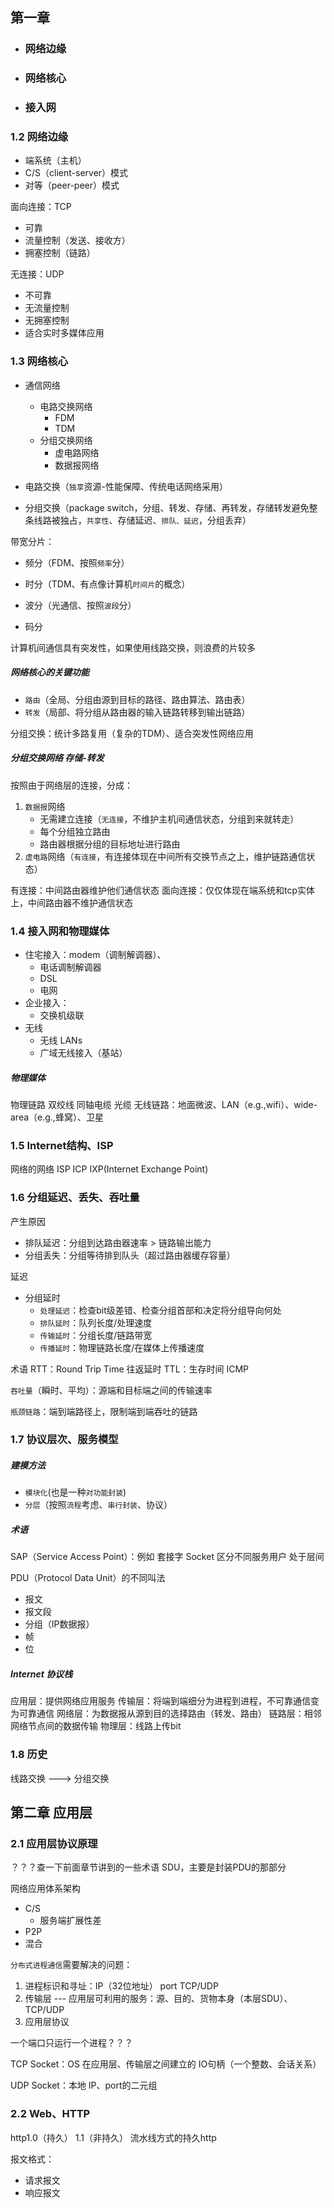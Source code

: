 
## 第一章

- ### 网络边缘
- ### 网络核心
- ### 接入网



### 1.2 网络边缘
- 端系统（主机）
- C/S（client-server）模式
- 对等（peer-peer）模式

面向连接：TCP
- 可靠
- 流量控制（发送、接收方）
- 拥塞控制（链路）

无连接：UDP
- 不可靠
- 无流量控制
- 无拥塞控制
- 适合实时多媒体应用



### 1.3 网络核心

- 通信网络
  - 电路交换网络
    - FDM
    - TDM
  - 分组交换网络
    - 虚电路网络
    - 数据报网络

- 电路交换（`独享`资源-性能保障、传统电话网络采用）
- 分组交换（package switch，分组、转发、存储、再转发，存储转发避免整条线路被独占，`共享性`、存储延迟、`排队、延迟`，分组丢弃）

带宽分片：
- 频分（FDM、按照`频率`分）
- 时分（TDM、有点像计算机`时间片`的概念）
- 波分（光通信、按照`波段`分）

- 码分

计算机间通信具有突发性，如果使用线路交换，则浪费的片较多

##### 网络核心的关键功能
- `路由`（全局、分组由源到目标的路径、路由算法、路由表）
- `转发`（局部、将分组从路由器的输入链路转移到输出链路）

分组交换：统计多路复用（复杂的TDM）、适合突发性网络应用

##### 分组交换网络 存储-转发
按照由于网络层的连接，分成：
1. `数据报`网络
   - 无需建立连接（`无连接`，不维护主机间通信状态，分组到来就转走）
   - 每个分组独立路由
   - 路由器根据分组的目标地址进行路由
2. `虚电路`网络（`有连接`，有连接体现在中间所有交换节点之上，维护链路通信状态）

有连接：中间路由器维护他们通信状态
面向连接：仅仅体现在端系统和tcp实体上，中间路由器不维护通信状态


### 1.4 接入网和物理媒体

- 住宅接入：modem（调制解调器）、
  - 电话调制解调器
  - DSL
  - 电网
- 企业接入：
  - 交换机级联
- 无线
  - 无线 LANs
  - 广域无线接入（基站）

##### 物理媒体
物理链路
双绞线
同轴电缆
光缆
无线链路：地面微波、LAN（e.g.,wifi）、wide-area（e.g.,蜂窝）、卫星


### 1.5 Internet结构、ISP

网络的网络
ISP
ICP
IXP(Internet Exchange Point)



### 1.6 分组延迟、丢失、吞吐量

产生原因
- 排队延迟：分组到达路由器速率 > 链路输出能力
- 分组丢失：分组等待排到队头（超过路由器缓存容量）

延迟
- 分组延时
  - `处理延迟`：检查bit级差错、检查分组首部和决定将分组导向何处
  - `排队延时`：队列长度/处理速度
  - `传输延时`：分组长度/链路带宽
  - `传播延时`：物理链路长度/在媒体上传播速度

术语
RTT：Round Trip Time 往返延时
TTL：生存时间
ICMP

`吞吐量`（瞬时、平均）：源端和目标端之间的传输速率

`瓶颈链路`：端到端路径上，限制端到端吞吐的链路



### 1.7 协议层次、服务模型

##### 建模方法
- `模块化`(也是一种`对功能封装`)
- `分层`（按照`流程`考虑、`串行封装`、协议）

##### 术语
SAP（Service Access Point）：例如 套接字 Socket 区分不同服务用户 处于层间

PDU（Protocol Data Unit）的不同叫法
- 报文
- 报文段
- 分组（IP数据报）
- 帧
- 位

##### Internet 协议栈
应用层：提供网络应用服务
传输层：将端到端细分为进程到进程，不可靠通信变为可靠通信
网络层：为数据报从源到目的选择路由（转发、路由）
链路层：相邻网络节点间的数据传输
物理层：线路上传bit


### 1.8 历史
线路交换 ---> 分组交换




## 第二章 应用层

### 2.1 应用层协议原理

？？？查一下前面章节讲到的一些术语 SDU，主要是封装PDU的那部分

网络应用体系架构
- C/S
  - 服务端扩展性差
- P2P
- 混合

`分布式进程通信`需要解决的问题：
1. 进程标识和寻址：IP（32位地址） port TCP/UDP
2. 传输层 --- 应用层可利用的服务：源、目的、货物本身（本层SDU）、TCP/UDP
3. 应用层协议




一个端口只运行一个进程？？？

TCP Socket：OS 在应用层、传输层之间建立的 IO句柄（一个整数、会话关系）

UDP Socket：本地 IP、port的二元组


### 2.2 Web、HTTP

http1.0（持久） 1.1（非持久）
流水线方式的持久http

报文格式：
- 请求报文
- 响应报文

